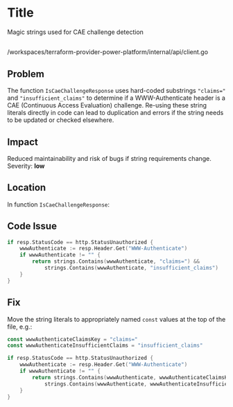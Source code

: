 # Title

Magic strings used for CAE challenge detection

##

/workspaces/terraform-provider-power-platform/internal/api/client.go

## Problem

The function `IsCaeChallengeResponse` uses hard-coded substrings `"claims="` and `"insufficient_claims"` to determine if a WWW-Authenticate header is a CAE (Continuous Access Evaluation) challenge. Re-using these string literals directly in code can lead to duplication and errors if the string needs to be updated or checked elsewhere.

## Impact

Reduced maintainability and risk of bugs if string requirements change. Severity: **low**

## Location

In function `IsCaeChallengeResponse`:

## Code Issue

```go
if resp.StatusCode == http.StatusUnauthorized {
	wwwAuthenticate := resp.Header.Get("WWW-Authenticate")
	if wwwAuthenticate != "" {
		return strings.Contains(wwwAuthenticate, "claims=") &&
			strings.Contains(wwwAuthenticate, "insufficient_claims")
	}
}
```

## Fix

Move the string literals to appropriately named `const` values at the top of the file, e.g.:

```go
const wwwAuthenticateClaimsKey = "claims="
const wwwAuthenticateInsufficientClaims = "insufficient_claims"

if resp.StatusCode == http.StatusUnauthorized {
	wwwAuthenticate := resp.Header.Get("WWW-Authenticate")
	if wwwAuthenticate != "" {
		return strings.Contains(wwwAuthenticate, wwwAuthenticateClaimsKey) &&
			strings.Contains(wwwAuthenticate, wwwAuthenticateInsufficientClaims)
	}
}
```
